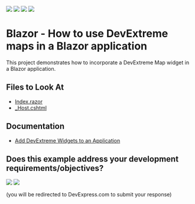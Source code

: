 <!-- default badges list -->
![](https://img.shields.io/endpoint?url=https://codecentral.devexpress.com/api/v1/VersionRange/460853146/21.2.5%2B)
[![](https://img.shields.io/badge/Open_in_DevExpress_Support_Center-FF7200?style=flat-square&logo=DevExpress&logoColor=white)](https://supportcenter.devexpress.com/ticket/details/T1069428)
[![](https://img.shields.io/badge/📖_How_to_use_DevExpress_Examples-e9f6fc?style=flat-square)](https://docs.devexpress.com/GeneralInformation/403183)
[![](https://img.shields.io/badge/💬_Leave_Feedback-feecdd?style=flat-square)](#does-this-example-address-your-development-requirementsobjectives)
<!-- default badges end -->
# Blazor - How to use DevExtreme maps in a Blazor application

This project demonstrates how to incorporate a DevExtreme Map widget in a Blazor application.


## Files to Look At

- [Index.razor](https://github.com/DevExpress-Examples/How-to-use-DevExtreme-maps-in-a-Blazor-application/blob/21.2.5%2B/T1020075/Pages/Index.razor#L10)
- [_Host.cshtml](https://github.com/DevExpress-Examples/How-to-use-DevExtreme-maps-in-a-Blazor-application/blob/21.2.5+/T1020075/Pages/_Host.cshtml#L42)

## Documentation

- [Add DevExtreme Widgets to an Application](https://docs.devexpress.com/Blazor/403578/common-concepts/add-devextreme-widgets-to-application)

<!-- feedback -->
## Does this example address your development requirements/objectives?

[<img src="https://www.devexpress.com/support/examples/i/yes-button.svg"/>](https://www.devexpress.com/support/examples/survey.xml?utm_source=github&utm_campaign=blazor-use-gauge-map-html-editor&~~~was_helpful=yes) [<img src="https://www.devexpress.com/support/examples/i/no-button.svg"/>](https://www.devexpress.com/support/examples/survey.xml?utm_source=github&utm_campaign=blazor-use-gauge-map-html-editor&~~~was_helpful=no)

(you will be redirected to DevExpress.com to submit your response)
<!-- feedback end -->
